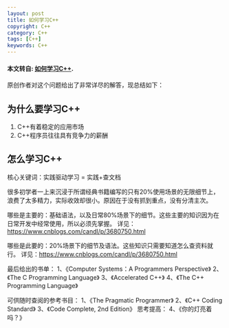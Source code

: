 ```yaml
---
layout: post
title: 如何学习C++
copyright: C++
category: C++
tags: [C++]
keywords: C++
---
```

#### 本文转自: [如何学习C++](https://www.cnblogs.com/candl/p/3680750.html).
原创作者对这个问题给出了非常详尽的解答，现总结如下：

## 为什么要学习C++
1. C++有着稳定的应用市场
2. C++程序员往往具有竞争力的薪酬
## 怎么学习C++
核心关键词：实践驱动学习 = 实践+查文档

很多初学者一上来沉浸于所谓经典书籍编写的只有20%使用场景的无限细节上，浪费了太多精力，实际收效却很小。原因在于没有抓到重点，没有分清主次。

哪些是主要的：基础语法，以及日常80%场景下的细节。这些主要的知识因为在日常开发中经常使用，所以必须先掌握。
详见：https://www.cnblogs.com/candl/p/3680750.html

哪些是此要的：20%场景下的细节及语法。这些知识只需要知道怎么查资料就行。
详见：https://www.cnblogs.com/candl/p/3680750.html

最后给出的书单：
1、《Computer Systems：A Programmers Perspective》
2、《The C Programming Language》
3、《Accelerated C++》
4、《The C++ Programming Language》

可供随时查阅的参考书目：
1、《The Pragmatic Programmer》
2、《C++ Coding Standard》
3、《Code Complete, 2nd Edition》
思考提高：
4、《你的灯亮着吗？》










